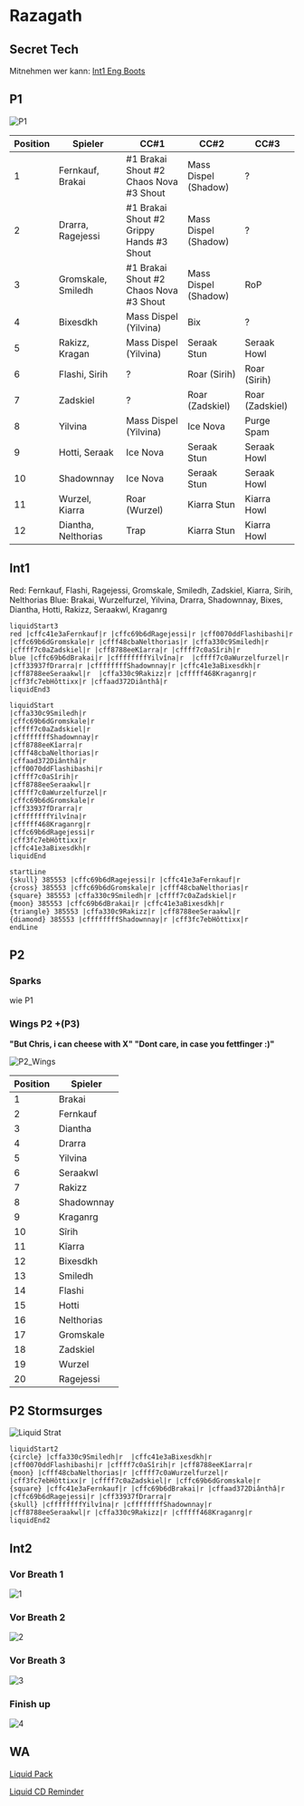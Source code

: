 # Razagath

## Secret Tech 

Mitnehmen wer kann: [Int1 Eng Boots](https://www.wowhead.com/item=172912/momentum-redistributor-boots)

## P1

![P1](/images/raziP1.png)

| Position    | Spieler | CC#1 | CC#2 | CC#3 |
| ----------- | ----------- | ----------- | ----------- | ----------- |
| 1  | Fernkauf, Brakai | #1 Brakai Shout #2 Chaos Nova #3 Shout | Mass Dispel (Shadow) | ? |
| 2  | Drarra, Ragejessi| #1 Brakai Shout #2 Grippy Hands #3 Shout | Mass Dispel (Shadow)| ? |
| 3  | Gromskale, Smiledh   | #1 Brakai Shout #2 Chaos Nova #3 Shout | Mass Dispel (Shadow)| RoP |
| 4  | Bixesdkh         | Mass Dispel (Yilvina) | Bix | ? |
| 5  | Rakizz, Kragan     | Mass Dispel (Yilvina) | Seraak Stun | Seraak Howl |
| 6  | Flashi, Sirih    | ? | Roar (Sirih) | Roar (Sirih) |
| 7  | Zadskiel         | ? | Roar (Zadskiel) | Roar (Zadskiel) |
| 8  | Yilvina           | Mass Dispel (Yilvina) | Ice Nova | Purge Spam |
| 9  | Hotti, Seraak | Ice Nova | Seraak Stun | Seraak Howl |
| 10 | Shadownnay       | Ice Nova | Seraak Stun | Seraak Howl |
| 11 | Wurzel, Kiarra     | Roar (Wurzel) | Kiarra Stun | Kiarra Howl |
| 12 | Diantha, Nelthorias  | Trap | Kiarra Stun | Kiarra Howl |

## Int1

Red: Fernkauf, Flashi, Ragejessi, Gromskale, Smiledh, Zadskiel, Kiarra, Sirih, Nelthorias
Blue: Brakai, Wurzelfurzel, Yilvina, Drarra, Shadownnay, Bixes, Diantha, Hotti, Rakizz, Seraakwl, Kraganrg

```
liquidStart3
red |cffc41e3aFernkauf|r |cffc69b6dRagejessi|r |cff0070ddFlashibashi|r |cffc69b6dGromskale|r |cfff48cbaNelthorias|r |cffa330c9Smiledh|r |cffff7c0aZadskiel|r |cff8788eeKîarra|r |cffff7c0aSîrih|r
blue |cffc69b6dBrakai|r |cffffffffYilvîna|r  |cffff7c0aWurzelfurzel|r |cff33937fDrarra|r |cffffffffShadownnay|r |cffc41e3aBixesdkh|r |cff8788eeSeraakwl|r  |cffa330c9Rakizz|r |cfffff468Kraganrg|r |cff3fc7ebHôttixx|r |cffaad372Diânthâ|r
liquidEnd3

liquidStart
|cffa330c9Smiledh|r
|cffc69b6dGromskale|r 
|cffff7c0aZadskiel|r 
|cffffffffShadownnay|r 
|cff8788eeKîarra|r 
|cfff48cbaNelthorias|r 
|cffaad372Diânthâ|r  
|cff0070ddFlashibashi|r 
|cffff7c0aSîrih|r 
|cff8788eeSeraakwl|r 
|cffff7c0aWurzelfurzel|r 
|cffc69b6dGromskale|r  
|cff33937fDrarra|r 
|cffffffffYilvîna|r 
|cfffff468Kraganrg|r  
|cffc69b6dRagejessi|r 
|cff3fc7ebHôttixx|r 
|cffc41e3aBixesdkh|r 
liquidEnd

startLine
{skull} 385553 |cffc69b6dRagejessi|r |cffc41e3aFernkauf|r
{cross} 385553 |cffc69b6dGromskale|r |cfff48cbaNelthorias|r 
{square} 385553 |cffa330c9Smiledh|r |cffff7c0aZadskiel|r 
{moon} 385553 |cffc69b6dBrakai|r |cffc41e3aBixesdkh|r 
{triangle} 385553 |cffa330c9Rakizz|r |cff8788eeSeraakwl|r 
{diamond} 385553 |cffffffffShadownnay|r |cff3fc7ebHôttixx|r
endLine
```

## P2

### Sparks

wie P1

### Wings P2 +(P3)

**"But Chris, i can cheese with X" "Dont care, in case you fettfinger :)"**

![P2_Wings](/images/6_p2wingsv2.png)

| Position    | Spieler |
| ----------- | ----------- |
| 1 | Brakai |
| 2 | Fernkauf |
| 3 | Diantha |
| 4 | Drarra |
| 5 | Yilvina |
| 6 | Seraakwl |
| 7 | Rakizz|
| 8 | Shadownnay |
| 9 | Kraganrg |
| 10 | Sîrih |
| 11 | Kîarra |
| 12 | Bixesdkh |
| 13 | Smiledh |
| 14 | Flashi |
| 15 | Hotti |
| 16 | Nelthorias |
| 17 | Gromskale |
| 18 | Zadskiel |
| 19 | Wurzel |
| 20 | Ragejessi |

## P2 Stormsurges

![Liquid Strat](/images/P2_Stormsurge.png)

```
liquidStart2
{circle} |cffa330c9Smiledh|r  |cffc41e3aBixesdkh|r |cff0070ddFlashibashi|r |cffff7c0aSîrih|r |cff8788eeKîarra|r
{moon} |cfff48cbaNelthorias|r |cffff7c0aWurzelfurzel|r |cff3fc7ebHôttixx|r |cffff7c0aZadskiel|r |cffc69b6dGromskale|r
{square} |cffc41e3aFernkauf|r |cffc69b6dBrakai|r |cffaad372Diânthâ|r |cffc69b6dRagejessi|r |cff33937fDrarra|r
{skull} |cffffffffYilvîna|r |cffffffffShadownnay|r |cff8788eeSeraakwl|r |cffa330c9Rakizz|r |cfffff468Kraganrg|r
liquidEnd2
```

## Int2

### Vor Breath 1
![1](/images/Int2_1.png)

### Vor Breath 2
![2](/images/Int2_2.2.png)

### Vor Breath 3
![3](/images/Int2_3.png)

### Finish up
![4](/images/Int2_4.png)


## WA

[Liquid Pack](https://wago.io/LiquidVault)

[Liquid CD Reminder](https://wago.io/cDPzpjk7w)
